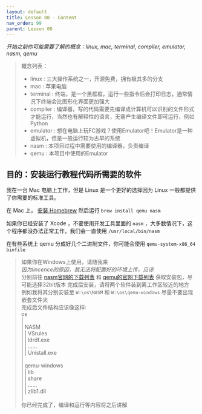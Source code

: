 ```yaml
---
layout: default
title: Lesson 00 - Content
nav_order: 99
parent: Lesson 00
---
```


*开始之前你可能需要了解的概念：linux, mac, terminal, compiler, emulator, nasm, qemu*


>
>概念列表：
>- linux : 三大操作系统之一，开源免费，拥有极其多的分支
>- mac : 苹果电脑
>- terminal : 终端，是一个黑框框，运行一些指令后会打印日志，通常情况下终端会比图形化界面更加强大
>- compiler : 编译器，写的代码需要先编译成计算机可以识别的文件形式才能运行，当然也有解释性的语言，无需产生编译文件即可运行，例如Python
>- emulator : 想在电脑上玩FC游戏？使用Emulator吧！Emulator是一种虚拟机，但是一般运行较为古早的系统
>- nasm : 本项目过程中需要使用的编译器，负责编译  
>- qemu : 本项目中使用的Emulator  


## 目的：安装运行教程代码所需要的软件

我在一台 Mac 电脑上工作，但是 Linux 是一个更好的选择因为 Linux 一般都提供了你需要的标准工具。

在 Mac 上， [安装 Homebrew](http://brew.sh) 然后运行 `brew install qemu nasm`

如果你已经安装了 Xcode ，不要使用开发工具里面的 `nasm` ，大多数情况下，这个程序都没办法正常工作，我们会一直使用 `/usr/local/bin/nasm`

在有些系统上 qemu 分成好几个二进制文件，你可能会使用 `qemu-system-x86_64 binfile`


>
>如果你在Windows上使用，请随我来  
>*因为lincence的原因，我无法将配置好的环境上传，见谅*  
>分别前往 [nasm官网的下载列表](https://www.nasm.us/pub/nasm/releasebuilds/?C=M;O=D) 和 [qemu的官网下载列表](https://www.qemu.org/download/#windows) 获取安装包，尽可能选择32bit版本
>完成后安装，请将两个软件装到离工作区较近的地方  
>例如我将其分别安装至 `W:\os\NASM` 和 `W:\os\qemu-windows` 尽量不要出现嵌套文件夹  
>完成后文件结构应该像这样:  
>os  
>|  
>| NASM  
>| | VSrules  
>| | ldrdf.exe  
>| | ......  
>| | Unistall.exe  
>|  
>| qemu-windows  
>| | lib  
>| | share  
>| | ......  
>| | zlib1.dll  
>|  
>你已经完成了，编译和运行等内容将之后讲解  

